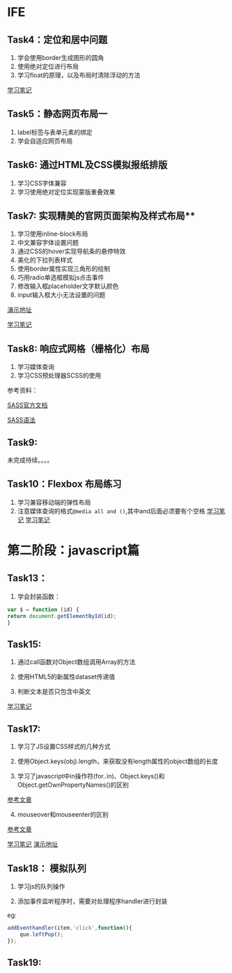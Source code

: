 # IFE

## Task4：定位和居中问题

1. 学会使用border生成图形的圆角
2. 使用绝对定位进行布局
3. 学习float的原理，以及布局时清除浮动的方法


[学习笔记](https://github.com/fyuanfen/IFE/blob/master/task4/task4.md)

## Task5：静态网页布局一

1. label标签与表单元素的绑定
2. 学会自适应网页布局

## Task6: 通过HTML及CSS模拟报纸排版

1. 学习CSS字体兼容
2. 学习使用绝对定位实现蒙版重叠效果


## Task7: 实现精美的官网页面架构及样式布局**

1. 学习使用inline-block布局
2. 中文兼容字体设置问题
3. 通过CSS的hover实现导航条的悬停特效
4. 美化的下拉列表样式
5. 使用border属性实现三角形的绘制
6. 巧用radio单选框模拟js点击事件
7. 修改输入框placeholder文字默认颜色
8. input输入框大小无法设置的问题

[演示地址](http://www.zyy1217.com/project/task7/)

[学习笔记](https://github.com/fyuanfen/IFE/blob/master/task7/task7.md)

## Task8: 响应式网格（栅格化）布局

1. 学习媒体查询
2. 学习CSS预处理器SCSS的使用

参考资料：

[SASS官方文档](http://sass-lang.com/documentation/file.SASS_REFERENCE.html)

[SASS语法](http://www.w3cplus.com/sassguide/syntax.html)

## Task9:

未完成待续。。。。


## Task10：Flexbox 布局练习

1. 学习兼容移动端的弹性布局
2. 注意媒体查询的格式`@media all and ()`,其中and后面必须要有个空格
[学习笔记]()
[学习笔记]()
# 第二阶段：javascript篇


## Task13：
 
1. 学会封装函数：
```javascript
var $ = function (id) {
return document.getElementById(id);
}
```


## Task15:
1. 通过call函数对Object数组调用Array的方法

2. 使用HTML5的新属性dataset传递值
 
3. 判断文本是否只包含中英文

[学习笔记]() 

## Task17:

1. 学习了JS设置CSS样式的几种方式

2. 使用Object.keys(obj).length，来获取没有length属性的object数组的长度
   
3. 学习了javascript中in操作符(for..in)、Object.keys()和Object.getOwnPropertyNames()的区别
  
[参考文章](http://www.cnblogs.com/wujie520303/p/4931384.html?utm_source=tuicool&utm_medium=referral)

4. mouseover和mouseenter的区别
 
[参考文章](http://www.cnblogs.com/kingwell/archive/2012/09/09/2677258.html)
 
[学习笔记]()
[演示地址](http://zyy1217.com/project/task17/)


## Task18： 模拟队列

1. 学习js的队列操作

2. 添加事件监听程序时，需要对处理程序handler进行封装

eg:

```javascript
addEventhandler(item,'click',function(){
	que.leftPop();
});
```
## Task19:
